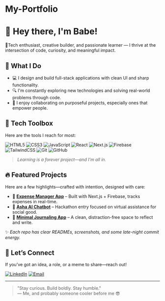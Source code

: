 # My-Portfolio
# 👋 Hey there, I'm Babe!

🚀Tech enthusiast, creative builder, and passionate learner — I thrive at the intersection of code, curiosity, and meaningful impact.

## 💼 What I Do

- 💻 I design and build full-stack applications with clean UI and sharp functionality.
- 🔍 I'm constantly exploring new technologies and solving real-world problems through code.
- 🤝 I enjoy collaborating on purposeful projects, especially ones that empower people.

## 🧰 Tech Toolbox

Here are the tools I reach for most:

![HTML5](https://img.shields.io/badge/-HTML5-E34F26?logo=html5&logoColor=fff)
![CSS3](https://img.shields.io/badge/-CSS3-1572B6?logo=css3&logoColor=fff)
![JavaScript](https://img.shields.io/badge/-JavaScript-F7DF1E?logo=javascript&logoColor=000)
![React](https://img.shields.io/badge/-React-61DAFB?logo=react&logoColor=000)
![Next.js](https://img.shields.io/badge/-Next.js-000?logo=nextdotjs)
![Firebase](https://img.shields.io/badge/-Firebase-FFCA28?logo=firebase&logoColor=000)
![TailwindCSS](https://img.shields.io/badge/-Tailwind-06B6D4?logo=tailwindcss&logoColor=fff)
![Git](https://img.shields.io/badge/-Git-F05032?logo=git&logoColor=fff)
![GitHub](https://img.shields.io/badge/-GitHub-181717?logo=github)

> *Learning is a forever project—and I’m all in.*

## 🔥 Featured Projects

Here are a few highlights—crafted with intention, designed with care:

- 🎯 **[Expense Manager App](#)** – Built with Next.js + Firebase, tracks expenses in real-time.
- 🧠 **[Asha AI Chatbot](#)** – Hackathon entry focused on virtual assistance for social good.
- 📓 **[Minimal Journaling App](#)** – A clean, distraction-free space to reflect and write.

✨ *Each repo has clear READMEs, screenshots, and some late-night commit energy.*

## 🤝 Let’s Connect

If you’ve got an idea, a role, or a meme to share—reach out!


[![LinkedIn](https://img.shields.io/badge/-LinkedIn-0A66C2?logo=linkedin&logoColor=fff)](https://www.linkedin.com/in/durva-dongre)
[![Email](https://img.shields.io/badge/-Email-D14836?logo=gmail&logoColor=fff)](mailto:durvadongre@gmail.com)

---
> "Stay curious. Build boldly. Stay humble."  
> — Me, and probably someone cooler before me 😎
